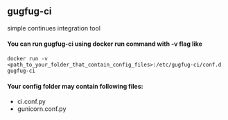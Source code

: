 ## gugfug-ci
simple continues integration tool

#### You can run gugfug-ci using docker run command with -v flag like

```shell
docker run -v <path_to_your_folder_that_contain_config_files>:/etc/gugfug-ci/conf.d gugfug-ci
```

#### Your config folder may contain following files:
  - ci.conf.py
  - gunicorn.conf.py
